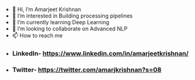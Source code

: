 - 👋 Hi, I’m Amarjeet Krishnan
- 👀 I’m interested in Building processing pipelines
- 🌱 I’m currently learning Deep Learning
- 💞️ I’m looking to collaborate on Advanced NLP 
- 📫 How to reach me 
- ### LinkedIn- https://www.linkedin.com/in/amarjeetkrishnan/
- ### Twitter- https://twitter.com/amarjkrishnan?s=08

